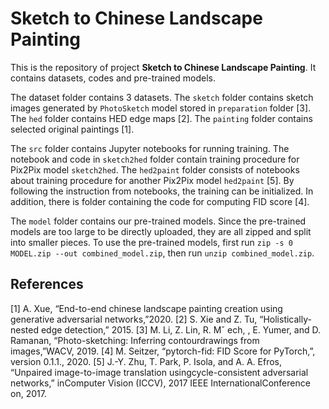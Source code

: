 # Sketch to Chinese Landscape Painting 

This is the repository of project **Sketch to Chinese Landscape Painting**. It contains datasets, codes and pre-trained models.  

The dataset folder contains 3 datasets. The `sketch` folder contains sketch images generated by `PhotoSketch` model stored in `preparation` folder [3]. The `hed` folder contains HED edge maps [2]. The `painting` folder contains selected original paintings [1]. 

The `src` folder contains Jupyter notebooks for running training. The notebook and code in `sketch2hed` folder contain training procedure for Pix2Pix model `sketch2hed`. The `hed2paint` folder consists of notebooks about training procedure for another Pix2Pix model `hed2paint` [5]. By following the instruction from notebooks, the training can be initialized. In addition, there is folder containing the code for computing FID score [4].

The `model` folder contains our pre-trained models. Since the pre-trained models are too large to be directly uploaded, they are all zipped and split into smaller pieces. To use the pre-trained models, first run `zip -s 0 MODEL.zip --out combined_model.zip`, then run `unzip combined_model.zip`.

## References

[1]  A. Xue, “End-to-end chinese landscape painting creation using generative adversarial networks,”2020.
[2]  S. Xie and Z. Tu, “Holistically-nested edge detection,” 2015.
[3]  M. Li, Z. Lin, R. Mˇ ech, , E. Yumer, and D. Ramanan, “Photo-sketching: Inferring contourdrawings from images,”WACV, 2019.
[4]  M. Seitzer,  “pytorch-fid:  FID Score for PyTorch,”, version 0.1.1., 2020.
[5]  J.-Y. Zhu,  T. Park,  P. Isola,  and A. A. Efros,  “Unpaired image-to-image translation usingcycle-consistent adversarial networks,” inComputer Vision (ICCV), 2017 IEEE InternationalConference on, 2017.
